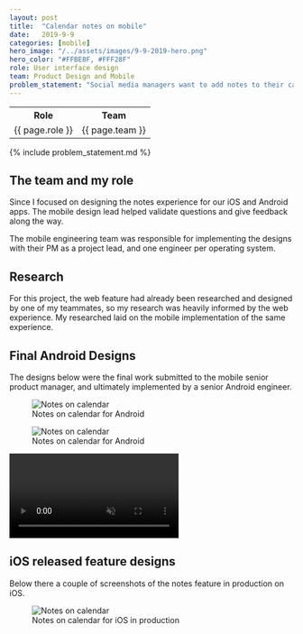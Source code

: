 ```yaml
---
layout: post
title:  "Calendar notes on mobile"
date:   2019-9-9
categories: [mobile]
hero_image: "/../assets/images/9-9-2019-hero.png"
hero_color: "#FFBE8F, #FFF28F"
role: User interface design
team: Product Design and Mobile
problem_statement: "Social media managers want to add notes to their calendar so they can create reminders and content to better organize their calendar work."
---
```


<table>
	<tr>
		<th>Role</th>
		<th>Team</th>
	</tr>
	<tr>
		<td>{{ page.role }}</td>
		<td>{{ page.team }}	</td>
	</tr>
</table>

{% include problem_statement.md %}

## The team and my role
Since I focused on designing the notes experience for our iOS and Android apps. The mobile design lead helped validate questions and give feedback along the way.

The mobile engineering team was responsible for implementing the designs with their PM as a project lead, and one engineer per operating system.

## Research
For this project, the web feature had already been researched and designed by one of my teammates, so my research was heavily informed by the web experience. My researched laid on the mobile implementation of the same experience.

## Final Android Designs
The designs below were the final work submitted to the mobile senior product manager, and ultimately implemented by a senior Android engineer.

<figure>
	<img src="{{ site.baseurl }}/assets/images/notes-on-calendar-1.png" title="Notes on calendar" />
	<figcaption class="media-caption center">Notes on calendar for Android</figcaption>
</figure>

<figure>
	<img src="{{ site.baseurl }}/assets/images/notes-on-calendar-2.png" title="Notes on calendar" />
	<figcaption class="media-caption center">Notes on calendar for Android</figcaption>
</figure>

<video muted controls preload src="../../../assets/images/notes-on-calendar-prototype.mp4"><source src="../../../assets/images/notes-on-calendar-prototype.mp4" type="video/mp4"></video>

## iOS released feature designs
Below there a couple of screenshots of the notes feature in production on iOS.

<figure>
	<img src="{{ site.baseurl }}/assets/images/notes-on-calendar-3.png" title="Notes on calendar" />
	<figcaption class="media-caption center">Notes on calendar for iOS in production</figcaption>
</figure>